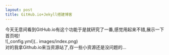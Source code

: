 ```yaml
---
layout: post
title: GitHub.io+Jekyll搭建博客
---
```


今天无意间看到GitHub.io有这个功能于是就研究了一番,感觉用起来不错,展示一下首页啦!   
![_config.yml](..
images/index.png)   
对的我拿Github.io来当资源站了,存一些小资源还是没问题的...   